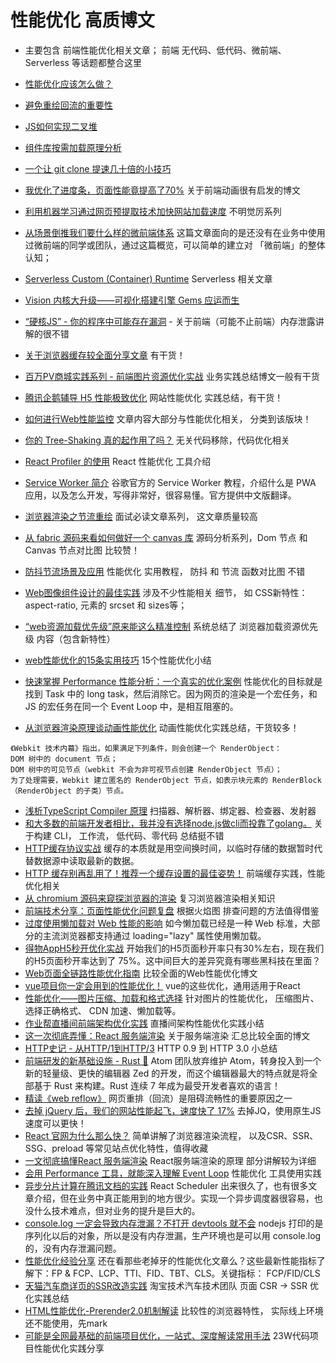 # 性能优化 高质博文
* 主要包含 前端性能优化相关文章； 前端 无代码、低代码、微前端、 Serverless 等话题都整合这里

* [性能优化应该怎么做？](https://mp.weixin.qq.com/s/D4DcO0yxF43XsoM9kKBi5w)
* [避免重绘回流的重要性](https://juejin.cn/post/6953029989306466317#heading-0)
* [JS如何实现二叉堆](https://www.zoo.team/article/binary-heap-with-js)
* [组件库按需加载原理分析](https://mp.weixin.qq.com/s/ty4IUtLlTgxdc8-7_UGyiQ)
* [一个让 git clone 提速几十倍的小技巧](https://mp.weixin.qq.com/s/2Eyg9ExBWicBwuQq5VoGug)
* [我优化了进度条，页面性能竟提高了70%](https://mp.weixin.qq.com/s/yk7llzupEwkKdMwwGeenzQ) 关于前端动画很有启发的博文
* [利用机器学习通过网页预提取技术加快网站加载速度](https://mp.weixin.qq.com/s/S1Yg6wiYkK2lN-5aTp2dqQ) 不明觉厉系列
* [从场景倒推我们要什么样的微前端体系](https://mp.weixin.qq.com/s/Xb-P9ubzrXGmtTE8xhK8TQ) 这篇文章面向的是还没有在业务中使用过微前端的同学或团队，通过这篇概览，可以简单的建立对 「微前端」的整体认知；
* [Serverless Custom (Container) Runtime](https://mp.weixin.qq.com/s/AinmCj3iJEkP4Fwq5mSTQw) Serverless 相关文章
* [Vision 内核大升级——可视化搭建引擎 Gems 应运而生](https://mp.weixin.qq.com/s/iwYN4a_YNosyjTGBodCm9Q)
* [“硬核JS” - 你的程序中可能存在漏洞](https://juejin.cn/post/6984188410659340324) - 关于前端（可能不止前端）内存泄露讲解的很不错
* [关于浏览器缓存较全面分享文章](https://www.yuque.com/docs/share/eab142fc-a0e0-432f-921a-eb0f8705dec4?#%20%E3%80%8A%E6%B5%8F%E8%A7%88%E5%99%A8%E7%BC%93%E5%AD%98%E3%80%8B) 有干货！
* [百万PV商城实践系列 - 前端图片资源优化实战](https://juejin.cn/post/6989751020255445005?from=main_page) 业务实践总结博文一般有干货
* [腾讯企鹅辅导 H5 性能极致优化](https://mp.weixin.qq.com/s/zJMM4SF7pc6LZPCsQfWOxw) 网站性能优化 实践总结，有干货！
* [如何进行Web性能监控](http://www.alloyteam.com/2020/01/14184/) 文章内容大部分与性能优化相关， 分类到该版块！
* [你的 Tree-Shaking 真的起作用了吗？](https://jishuin.proginn.com/p/763bfbd2de0d) 无关代码移除，代码优化相关
* [React Profiler 的使用](https://mp.weixin.qq.com/s/L9sSAR0iaoFSpMnzARfxcw) React 性能优化 工具介绍
* [Service Worker 简介](https://developers.google.com/web/fundamentals/primers/service-workers) 谷歌官方的 Service Worker 教程，介绍什么是 PWA 应用，以及怎么开发，写得非常好，很容易懂。官方提供中文版翻译。
* [浏览器渲染之节流重绘](https://mp.weixin.qq.com/s/EFwNP3EK8_D_azXEW-7WMA) 面试必读文章系列， 这文章质量较高
* [从 fabric 源码来看如何做好一个 canvas 库](https://mp.weixin.qq.com/s/OtKqeE0FnLLxHZUk02dj-w) 源码分析系列，Dom 节点 和 Canvas 节点对比图 比较赞！
* [防抖节流场景及应用](https://mp.weixin.qq.com/s/XzqwfdG4-whUaAxxnXITmg) 性能优化 实用教程， 防抖 和 节流 函数对比图 不错
* [Web图像组件设计的最佳实践](https://mp.weixin.qq.com/s/-T5107cpL_HsW-JP6LeHSg) 涉及不少性能相关 细节， 如 CSS新特性：aspect-ratio, <img>元素的 srcset 和 sizes等；
* [“web资源加载优先级”原来能这么精准控制](https://mp.weixin.qq.com/s/kaT3qAku86_ihSJA8oC0yQ) 系统总结了 浏览器加载资源优先级 内容（包含新特性）
* [web性能优化的15条实用技巧](https://mp.weixin.qq.com/s/9FwdceS1x96jLlU93kZBfw) 15个性能优化小结
* [快速掌握 Performance 性能分析：一个真实的优化案例](https://mp.weixin.qq.com/s/T_Z_xKByZwbrvERoG-1OFw) 性能优化的目标就是找到 Task 中的 long task，然后消除它。因为网页的渲染是一个宏任务，和 JS 的宏任务在同一个 Event Loop 中，是相互阻塞的。
* [从浏览器渲染原理谈动画性能优化](https://mp.weixin.qq.com/s/NU9YcneQYuTjS_izPXmK3w) 动画性能优化实践总结，干货较多！
```
《Webkit 技术内幕》指出，如果满足下列条件，则会创建一个 RenderObject：
DOM 树中的 document 节点；
DOM 树中的可见节点（webkit 不会为非可视节点创建 RenderObject 节点）；
为了处理需要，Webkit 建立匿名的 RenderObject 节点，如表示块元素的 RenderBlock（RenderObject 的子类）节点。
```
* [浅析TypeScript Compiler 原理](https://mp.weixin.qq.com/s/MuzJ7vVBY81lFn3OwMrBow) 扫描器、解析器、绑定器、检查器、发射器
* [和大多数的前端开发者相比，我并没有选择node.js做cli而投靠了golang。](https://juejin.cn/post/7057178581897740319) 关于构建 CLI， 工作流， 低代码、零代码 总结挺不错 
* [HTTP缓存协议实战](https://mp.weixin.qq.com/s/23WJXJFGJ-iMP6x-lFQ8og) 缓存的本质就是用空间换时间，以临时存储的数据暂时代替数据源中读取最新的数据。
* [HTTP 缓存别再乱用了！推荐一个缓存设置的最佳姿势！](https://mp.weixin.qq.com/s/43pa04szJ2zU_IyVP4LraQ) 前端缓存实践，性能优化相关
* [从 chromium 源码来窥探浏览器的渲染](https://mp.weixin.qq.com/s/r1nAcEkEoE1D7CgQwqSe2Q) 复习浏览器渲染相关知识
* [前端技术分享：页面性能优化问题复盘](https://juejin.cn/post/7064405926035324964) 根据火焰图 排查问题的方法值得借鉴
* [过度使用懒加载对 Web 性能的影响](https://mp.weixin.qq.com/s/Yb4bN_jjVOo2xUDPeKD_GA) 如今懒加载已经是一种 Web 标准，大部分的主流浏览器都支持通过 loading="lazy" 属性使用懒加载。
* [得物AppH5秒开优化实战](https://mp.weixin.qq.com/s/23ZFPK4CaCkinwpZ3SG9Rw) 开始我们的H5页面秒开率只有30%左右，现在我们的H5页面秒开率达到了 75%。这中间巨大的差异究竟有哪些黑科技在里面？
* [Web页面全链路性能优化指南](https://mp.weixin.qq.com/s?__biz=Mzg4NTE3NTY4Mg==&mid=2247485744&idx=1&sn=fd04230edff9c4291ac132c956266dfd&chksm=cfadadddf8da24cb447d3b5194ee54e19875a2d5974f7f34ec571634e1ea0708c163c4d084cd&token=1008676742&lang=zh_CN#rd) 比较全面的Web性能优化博文
* [vue项目你一定会用到的性能优化！](https://mp.weixin.qq.com/s?__biz=MzI4OTY2MzE0OA==&mid=2247499195&idx=1&sn=e3f08d9cdbdc1ac97e458b35018228ff&scene=21#wechat_redirect) vue的这些优化，通用适用于React
* [性能优化——图片压缩、加载和格式选择](https://mp.weixin.qq.com/s?__biz=Mzg3NTcwMTUzNA==&mid=2247486786&idx=1&sn=f9f805bd4572c5a0854d50817ceb0652&chksm=cf3c3933f84bb025659ed77d80002de55db633ac465cf61c9e14b704959b0037867d3e7a4844&token=868444553&lang=zh_CN#rd) 针对图片的性能优化， 压缩图片、选择正确格式、 CDN 加速、懒加载等。
* [作业帮直播间前端架构优化实践](https://mp.weixin.qq.com/s/zVRLRV16vr8eudFcVKqm2w) 直播间架构性能优化实践小结
* [这⼀次彻底弄懂：React 服务端渲染](https://mp.weixin.qq.com/s/j2rB8qE5OOPmLHAS7qdCrQ) 关于服务端渲染 汇总比较全面的博文
* [HTTP史记 - 从HTTP/1到HTTP/3](https://mp.weixin.qq.com/s/B7K00-wTUSmy87caDHRWFA) HTTP 0.9 到 HTTP 3.0 小总结
* [前端研发的新基础设施 - Rust 🦀️](https://mp.weixin.qq.com/s/JOnz0IVWRm_bYWReACyWAg)  Atom 团队放弃维护 Atom，转身投入到一个新的轻量级、更快的编辑器 Zed 的开发，而这个编辑器最大的特点就是将全部基于 Rust 来构建。Rust 连续 7 年成为最受开发者喜欢的语言！
* [精读《web reflow》](https://mp.weixin.qq.com/s/uaNTKwdXDSVLixF4Rz1H3Q) 网页重排（回流）是阻碍流畅性的重要原因之一
* [去掉 jQuery 后，我们的网站性能起飞，速度快了 17%](https://www.infoq.cn/article/koVBVMOUEzirP1iZWpww) 去掉JQ，使用原生JS 速度可以更快！
* [React 官网为什么那么快？](https://juejin.cn/post/7128369638794231839) 简单讲解了浏览器渲染流程， 以及CSR、SSR、SSG、preload 等常见站点优化特性，值得收藏
* [一文彻底搞懂React 服务端渲染](https://mp.weixin.qq.com/s/kSOfWsbssDS_pTiMkuHN1w) React服务端渲染的原理 部分讲解较为详细
* [会用 Performance 工具，就能深入理解 Event Loop](https://mp.weixin.qq.com/s/22tS74K5JQr1V98Q4DPqJg) 性能优化 工具使用实践
* [异步分片计算在腾讯文档的实践](https://mp.weixin.qq.com/s/d5M_-8XqFGYnpif7GQNmLA) React Scheduler 出来很久了，也有很多文章介绍，但在业务中真正能用到的地方很少。实现一个异步调度器很容易，也没什么技术难点，但对业务的提升是巨大的。
* [console.log 一定会导致内存泄漏？不打开 devtools 就不会](https://mp.weixin.qq.com/s/5a9hHVc024Pl3c3Lyp08eg) nodejs 打印的是序列化以后的对象，所以是没有内存泄漏，生产环境也是可以用 console.log 的，没有内存泄漏问题。
* [性能优化经验分享](https://mp.weixin.qq.com/s/ZfIWKRbF3Yq7sNFG2TsQFw) 还在看那些老掉牙的性能优化文章么？这些最新性能指标了解下：FP & FCP、LCP、TTI、FID、TBT、CLS。关键指标： FCP/FID/CLS
* [天猫汽车商详页的SSR改造实践](https://mp.weixin.qq.com/s/9HRmEICJX-m5AguD833SFQ) 淘宝技术汽车技术团队 页面 CSR -> SSR 优化实践总结
* [HTML性能优化-Prerender2.0机制解读](https://mp.weixin.qq.com/s/VP-tnwWPMEB4PprqCsiXwg) 比较性的浏览器特性， 实际线上环境还不能使用，先mark
* [可能是全网最基础的前端项目优化，一站式、深度解读常用手法](https://juejin.cn/post/7215828320403095610) 23W代码项目性能优化实践分享


